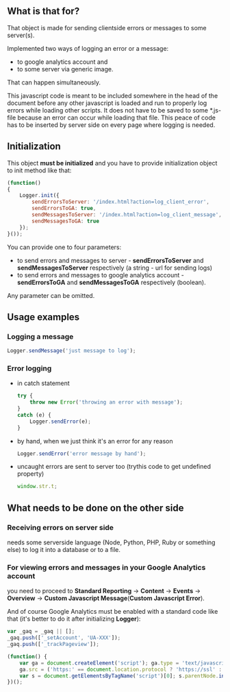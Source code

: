 ## What is that for?
That object is made for sending clientside errors or messages to some server(s).

Implemented two ways of logging an error or a message:
* to google analytics account and
* to some server via generic image.

That can happen simultaneously.

This javascript code is meant to be included somewhere in the head of the document before any other javascript is loaded and run to properly log errors while loading other scripts.
It does not have to be saved to some *.js-file because an error can occur while loading that file.
This peace of code has to be inserted by server side on every page where logging is needed.

## Initialization
This object **must be initialized** and you have to provide initialization object to init method like that:
```javascript
(function()
{
	Logger.init({
		sendErrorsToServer: '/index.html?action=log_client_error',
		sendErrorsToGA: true,
		sendMessagesToServer: '/index.html?action=log_client_message',
		sendMessagesToGA: true
	});
}());
```
You can provide one to four parameters:
- to send errors and messages to server - **sendErrorsToServer** and **sendMessagesToServer** respectively (a string - url for sending logs)
- to send errors and messages to google analytics account - **sendErrorsToGA** and **sendMessagesToGA** respectively (boolean).

Any parameter can be omitted.

## Usage examples

### Logging a message
```javascript
Logger.sendMessage('just message to log');
```

### Error logging

* in catch statement
	```javascript
	try {
		throw new Error('throwing an error with message');
	}
	catch (e) {
		Logger.sendError(e);
	}
	```

* by hand, when we just think it's an error for any reason
	```javascript
	Logger.sendError('error message by hand');
	```

* uncaught errors are sent to server too (trythis code to get undefined property)
	```javascript
	window.str.t;
	```


## What needs to be done on the other side
### Receiving errors on server side
needs some serverside language (Node, Python, PHP, Ruby or something else) to log it into a database or to a file.


### For viewing errors and messages in your Google Analytics account
you need to proceed to **Standard Reporting** &rarr; **Content** &rarr; **Events** &rarr; **Overview** &rarr; **Custom Javascript Message**(**Custom Javascript Error**).

And of course Google Analytics must be enabled with a standard code like that (it's better to do it after initializing **Logger**):
```javascript
var _gaq = _gaq || [];
_gaq.push(['_setAccount', 'UA-XXX']);
_gaq.push(['_trackPageview']);

(function() {
    var ga = document.createElement('script'); ga.type = 'text/javascript'; ga.async = true;
    ga.src = ('https:' == document.location.protocol ? 'https://ssl' : 'http://www') + '.google-analytics.com/ga.js';
    var s = document.getElementsByTagName('script')[0]; s.parentNode.insertBefore(ga, s);
})();
```
